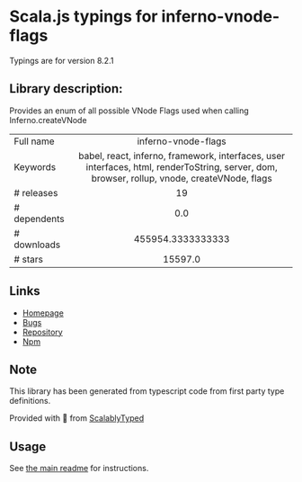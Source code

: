 
# Scala.js typings for inferno-vnode-flags

Typings are for version 8.2.1

## Library description:
Provides an enum of all possible VNode Flags used when calling Inferno.createVNode

|                    |                 |
| ------------------ | :-------------: |
| Full name          | inferno-vnode-flags |
| Keywords           | babel, react, inferno, framework, interfaces, user interfaces, html, renderToString, server, dom, browser, rollup, vnode, createVNode, flags |
| # releases         | 19 |
| # dependents       | 0.0 |
| # downloads        | 455954.3333333333 |
| # stars            | 15597.0 |

## Links
- [Homepage](https://github.com/infernojs/inferno#readme)
- [Bugs](https://github.com/infernojs/inferno/issues)
- [Repository](https://github.com/infernojs/inferno)
- [Npm](https://www.npmjs.com/package/inferno-vnode-flags)
    


## Note
This library has been generated from typescript code from first party type definitions.

Provided with :purple_heart: from [ScalablyTyped](https://github.com/oyvindberg/ScalablyTyped)

## Usage
See [the main readme](../../readme.md) for instructions.


